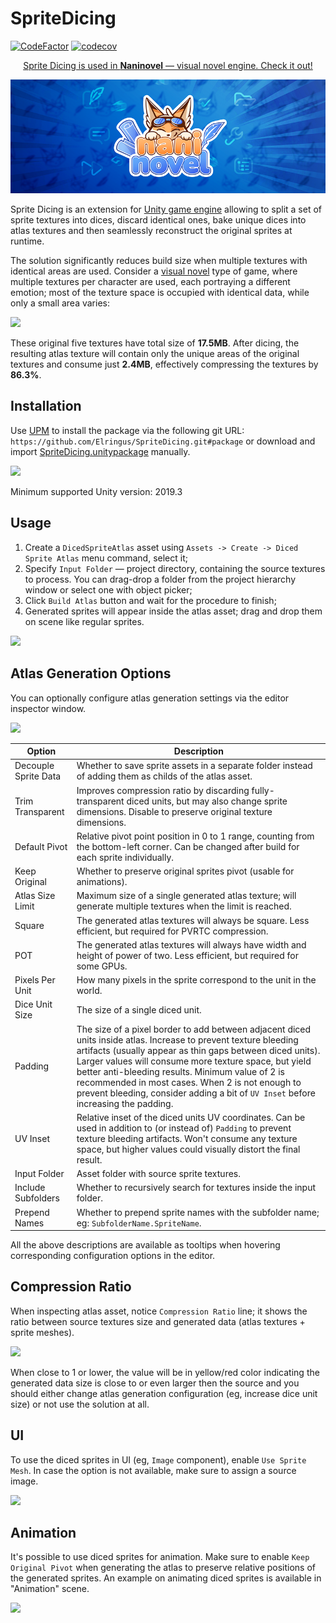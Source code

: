 # SpriteDicing

[![CodeFactor](https://www.codefactor.io/repository/github/elringus/spritedicing/badge)](https://www.codefactor.io/repository/github/elringus/spritedicing)
[![codecov](https://codecov.io/gh/Elringus/SpriteDicing/branch/master/graph/badge.svg?token=DBUTGP0Q7C)](https://codecov.io/gh/Elringus/SpriteDicing)

<a href="https://naninovel.com">
  <p align="center">Sprite Dicing is used in <strong>Naninovel</strong> — visual novel engine. Check it out!</p>
  <p align="center"><img src="https://raw.githubusercontent.com/Elringus/CDN/main/naninovel-banner-wide.png"></p>
</a>

Sprite Dicing is an extension for [Unity game engine](https://unity3d.com) allowing to split a set of sprite textures into dices, discard identical ones, bake unique dices into atlas textures and then seamlessly reconstruct the original sprites at runtime.

The solution significantly reduces build size when multiple textures with identical areas are used. Consider a [visual novel](https://en.wikipedia.org/wiki/Visual_novel) type of game, where multiple textures per character are used, each portraying a different emotion; most of the texture space is occupied with identical data, while only a small area varies:

![](https://i.gyazo.com/af08d141e7a08b6a8e2ef60c07332bbf.png)

These original five textures have total size of **17.5MB**. After dicing, the resulting atlas texture will contain only the unique areas of the original textures and consume just **2.4MB**, effectively compressing the textures by **86.3%**.

## Installation

Use [UPM](https://docs.unity3d.com/Manual/upm-ui.html) to install the package via the following git URL: `https://github.com/Elringus/SpriteDicing.git#package` or download and import [SpriteDicing.unitypackage](https://github.com/Elringus/SpriteDicing/raw/master/SpriteDicing.unitypackage) manually.

![](https://i.gyazo.com/b54e9daa9a483d9bf7f74f0e94b2d38a.gif)

Minimum supported Unity version: 2019.3

## Usage

1. Create a `DicedSpriteAtlas` asset using `Assets -> Create -> Diced Sprite Atlas` menu command, select it;
2. Specify `Input Folder` — project directory, containing the source textures to process. You can drag-drop a folder from the project hierarchy window or select one with object picker;
3. Click `Build Atlas` button and wait for the procedure to finish;
4. Generated sprites will appear inside the atlas asset; drag and drop them on scene like regular sprites.

![](https://i.gyazo.com/faddf19580d8e6c9e0660d61976b2bef.gif)

## Atlas Generation Options

You can optionally configure atlas generation settings via the editor inspector window.

![](https://i.gyazo.com/252de40911101e488a7e8e65a61924cd.png)

| Option | Description
| --- | --- |
| Decouple Sprite Data | Whether to save sprite assets in a separate folder instead of adding them as childs of the atlas asset. |
| Trim Transparent | Improves compression ratio by discarding fully-transparent diced units, but may also change sprite dimensions. Disable to preserve original texture dimensions. |
| Default Pivot | Relative pivot point position in 0 to 1 range, counting from the bottom-left corner. Can be changed after build for each sprite individually. |
| Keep Original | Whether to preserve original sprites pivot (usable for animations). |
| Atlas Size Limit | Maximum size of a single generated atlas texture; will generate multiple textures when the limit is reached. |
| Square | The generated atlas textures will always be square. Less efficient, but required for PVRTC compression. |
| POT | The generated atlas textures will always have width and height of power of two. Less efficient, but required for some GPUs. |
| Pixels Per Unit | How many pixels in the sprite correspond to the unit in the world. |
| Dice Unit Size | The size of a single diced unit. |
| Padding | The size of a pixel border to add between adjacent diced units inside atlas. Increase to prevent texture bleeding artifacts (usually appear as thin gaps between diced units). Larger values will consume more texture space, but yield better anti-bleeding results. Minimum value of 2 is recommended in most cases. When 2 is not enough to prevent bleeding, consider adding a bit of `UV Inset` before increasing the padding. |
| UV Inset | Relative inset of the diced units UV coordinates. Can be used in addition to (or instead of) `Padding` to prevent texture bleeding artifacts. Won't consume any texture space, but higher values could visually distort the final result. |
| Input Folder | Asset folder with source sprite textures. |
| Include Subfolders | Whether to recursively search for textures inside the input folder. |
| Prepend Names | Whether to prepend sprite names with the subfolder name; eg: `SubfolderName.SpriteName`. |

All the above descriptions are available as tooltips when hovering corresponding configuration options in the editor.

## Compression Ratio

When inspecting atlas asset, notice `Compression Ratio` line; it shows the ratio between source textures size and generated data (atlas textures + sprite meshes).

![](https://i.gyazo.com/c104f864bb4ce2b33760616ced9a9276.png)

When close to 1 or lower, the value will be in yellow/red color indicating the generated data size is close to or even larger then the source and you should either change atlas generation configuration (eg, increase dice unit size) or not use the solution at all.

## UI

To use the diced sprites in UI (eg, `Image` component), enable `Use Sprite Mesh`. In case the option is not available, make sure to assign a source image.

![](https://i.gyazo.com/8f22fe0bded5ae72b5ef662e842bcacf.png)

## Animation

It's possible to use diced sprites for animation. Make sure to enable `Keep Original Pivot` when generating the atlas to preserve relative positions of the generated sprites. An example on animating diced sprites is available in "Animation" scene.

![](https://i.gyazo.com/9df7af39368a7b17f067a03a50c41509.gif)
